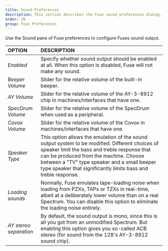 ```yaml
---
title: Sound Preferences
description: This section describes the Fuse sound preferences dialog.
order: 20
group: Fuse Preferences
---
```


Use the Sound pane of Fuse preferences to configure Fuses sound output.

OPTION | DESCRIPTION
:--- | :---
*Enabled* | Specify whether sound output should be enabled at all. When this option is disabled, Fuse will not make any sound.
*Beeper Volume* | Slider for the relative volume of the built-in beeper.
*AY Volume* | Slider for the relative volume of the AY-3-8912 chip in machines/interfaces that have one.
*SpecDrum Volume* | Slider for the relative volume of the SpecDrum when used as a peripheral.
*Covox Volume* | Slider for the relative volume of the Covox in machines/interfaces that have one.
*Speaker Type* | This option allows the emulation of the sound output system to be modified. Different choices of speaker limit the bass and treble response that can be produced from the machine. Choose between a "TV" type speaker and a small beeper type speaker that significantly limits bass and treble response.
*Loading sounds* | Normally, Fuse emulates tape-loading noise when loading from PZXs, TAPs or TZXs in real-time, albeit at a deliberately lower volume than on a real Spectrum. You can disable this option to eliminate the loading noise entirely.
*AY stereo separation* | By default, the sound output is mono, since this is all you got from an unmodified Spectrum. But enabling this option gives you so-called ACB stereo (for sound from the 128's AY-3-8912 sound chip).
